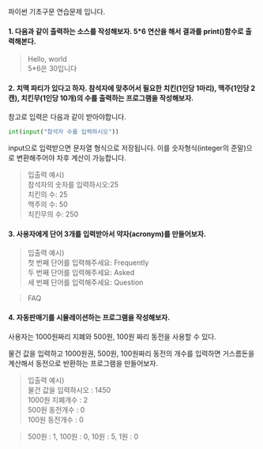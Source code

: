 파이썬 기초구문 연습문제 입니다.

#### 1. 다음과 같이 출력하는 소스를 작성해보자. 5*6 연산을 해서 결과를 print()함수로 출력해본다.

> Hello, world  
> 5*6은 30입니다  


#### 2. 치맥 파티가 있다고 하자. 참석자에 맞추어서 필요한 치킨(1인당 1마리), 맥주(1인당 2캔), 치킨무(1인당 10개)의 수를 출력하는 프로그램을 작성해보자.

참고로 입력은 다음과 같이 받아야합니다.
```python
int(input("참석자 수를 입력하시오"))
```
input으로 입력받으면 문자열 형식으로 저장됩니다. 이를 숫자형식(integer의 준말)으로 변환해주어야 차후 계산이 가능합니다.

> 입출력 예시)  
> 참석자의 숫자를 입력하시오:25  
> 치킨의 수: 25  
> 맥주의 수: 50  
> 치킨무의 수: 250  


#### 3. 사용자에게 단어 3개를 입력받아서 약자(acronym)를 만들어보자.

> 입출력 예시)  
> 첫 번째 단어를 입력해주세요: Frequently  
> 두 번째 단어를 입력해주세요: Asked  
> 세 번째 단어를 입력해주세요: Question  

> FAQ  



#### 4. 자동판매기를 시뮬레이션하는 프로그램을 작성해보자.

사용자는 1000원짜리 지폐와 500원, 100원 짜리 동전을 사용할 수 있다.

물건 값을 입력하고 1000원권, 500원, 100원짜리 동전의 개수를 입력하면 거스름돈을 계산해서 동전으로 반환하는 프로그램을 만들어보자.

> 입출력 예시)  
> 물건 값을 입력하시오 : 1450  
> 1000원 지폐개수 : 2  
> 500원 동전개수 : 0  
> 100원 동전개수 : 0  

> 500원 : 1, 100원 : 0, 10원 : 5, 1원 : 0  